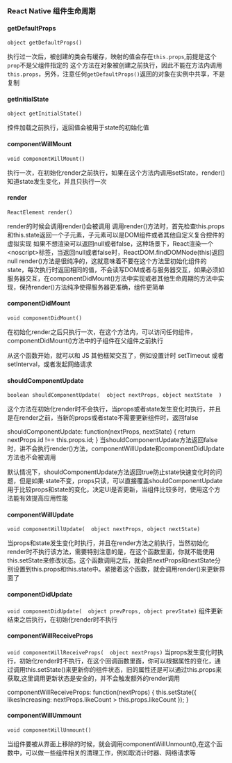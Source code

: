### React Native 组件生命周期

#### getDefaultProps

```object getDefaultProps()```

执行过一次后，被创建的类会有缓存，映射的值会存在`this.props`,前提是这个`prop`不是父组件指定的 
这个方法在对象被创建之前执行，因此不能在方法内调用`this.props`，另外，注意任何`getDefaultProps()`返回的对象在实例中共享，不是复制

#### getInitialState

```object getInitialState()```

控件加载之前执行，返回值会被用于state的初始化值

#### componentWillMount

```void componentWillMount()```

执行一次，在初始化render之前执行，如果在这个方法内调用setState，render()知道state发生变化，并且只执行一次

#### render

```ReactElement render()```

render的时候会调用render()会被调用 
调用render()方法时，首先检查this.props和this.state返回一个子元素，子元素可以是DOM组件或者其他自定义复合控件的虚拟实现 
如果不想渲染可以返回null或者false，这种场景下，React渲染一个\<noscript\>标签，当返回null或者false时，ReactDOM.findDOMNode(this)返回null 
render()方法是很纯净的，这就意味着不要在这个方法里初始化组件的state，每次执行时返回相同的值，不会读写DOM或者与服务器交互，如果必须如服务器交互，在componentDidMount()方法中实现或者其他生命周期的方法中实现，保持render()方法纯净使得服务器更准确，组件更简单

#### componentDidMount

```void componentDidMount()```

在初始化render之后只执行一次，在这个方法内，可以访问任何组件，componentDidMount()方法中的子组件在父组件之前执行

从这个函数开始，就可以和 JS 其他框架交互了，例如设置计时 setTimeout 或者 setInterval，或者发起网络请求

#### shouldComponentUpdate

```boolean shouldComponentUpdate(  object nextProps, object nextState  )```

这个方法在初始化render时不会执行，当props或者state发生变化时执行，并且是在render之前，当新的props或者state不需要更新组件时，返回false

shouldComponentUpdate: function(nextProps, nextState) {
  return nextProps.id !== this.props.id;
}
当shouldComponentUpdate方法返回false时，讲不会执行render()方法，componentWillUpdate和componentDidUpdate方法也不会被调用

默认情况下，shouldComponentUpdate方法返回true防止state快速变化时的问题，但是如果·state不变，props只读，可以直接覆盖shouldComponentUpdate用于比较props和state的变化，决定UI是否更新，当组件比较多时，使用这个方法能有效提高应用性能

#### componentWillUpdate

```void componentWillUpdate(  object nextProps, object nextState)```

当props和state发生变化时执行，并且在render方法之前执行，当然初始化render时不执行该方法，需要特别注意的是，在这个函数里面，你就不能使用this.setState来修改状态。这个函数调用之后，就会把nextProps和nextState分别设置到this.props和this.state中。紧接着这个函数，就会调用render()来更新界面了

#### componentDidUpdate

```void componentDidUpdate(  object prevProps, object prevState)```
组件更新结束之后执行，在初始化render时不执行

#### componentWillReceiveProps

```void componentWillReceiveProps(  object nextProps)```
当props发生变化时执行，初始化render时不执行，在这个回调函数里面，你可以根据属性的变化，通过调用this.setState()来更新你的组件状态，旧的属性还是可以通过this.props来获取,这里调用更新状态是安全的，并不会触发额外的render调用

componentWillReceiveProps: function(nextProps) {
  this.setState({
    likesIncreasing: nextProps.likeCount > this.props.likeCount
  });
}

#### componentWillUmmount

```void componentWillUnmount()```

当组件要被从界面上移除的时候，就会调用componentWillUnmount(),在这个函数中，可以做一些组件相关的清理工作，例如取消计时器、网络请求等
